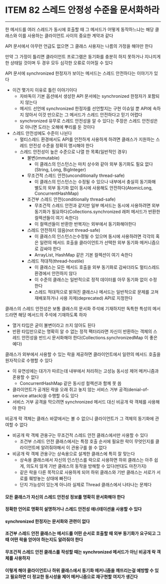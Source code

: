 # ITEM 82 스레드 안정성 수준을 문서화하라

--------------------------------------------
한 메서드를 여러 스레드가 동시에 호출할 때 그 메서드가 어떻게 동작하느냐는 해당 클래스와 이를 사용하는 클라이언트 사이의 중요한 계약과 같다

API 문서에서 아무런 언급도 없으면 그 클래스 사용자는 나름의 가정을 해야만 한다

만약 그 가정이 틀리면 클라이언트 프로그램은 동기화를 충분히 하지 못하거나 지나치게 한 상태일 것이며 두 경우 모두 심각한 오류로 이어질 수 있다

API 문서에 synchronized 한정자가 보이는 메서드는 스레드 안전하다는 이야기가 있다
* 이건 몇가지 이유로 틀린 이야기이다
  * 자바독이 기본 옵션에서 생성한 API 문서에는 synchronized 한정자가 포함되지 않는다
  * 메서드 선언에 synchronized 한정자를 선언할지는 구현 이슈일 뿐 API에 속하지 않아서 이것 만으로는 그 메서드가 스레드 안전하다고 믿기 어렵다
  * synchronized 유무로 스레드 안전성을 알 수 있다는 주장은 스레드 안전성은 모 아니면 도라는 오해에 뿌리를 둔 것이다
* 스레드 안전성에도 수준이 나뉜다
  * 멀티스레드 환경에서도 API를 안전하게 사용하게 하려면 클래스가 지원하는 스레드 안전성 수준을 정확히 명시해야 한다
  * 스레드 안전성이 높은 수준으로 나열 한 목록(일반적인 경우)
    * 불변(immutable)
      * 이 클래스의 인스턴스는 마치 상수와 같아 외부 동기화도 필요 없다(String, Long, BigInteger)
    * 무조건적 스레드 안전(unconditionally thread-safe)
      * 이 클래스의 인스턴스는 수정될 수 있으나 내부에서 충실히 동기화해 별도의 외부 동기화 없이 동시에 사용해도 안전하다(AtomicLong, ConcurrentHashMap)
    * 조건부 스레드 안전(conditionally thread-safe)
      * 무조건적 스레드 안전과 같지만 일부 메서드는 동시에 사용하려면 외부 동기화가 필요하다(Collections.synchronized 래퍼 메서드가 반환한 컬렉션들이 여기 속한다)
      * 이 컬렉션들이 반환한 반복자는 외부에서 동기화해야한다
    * 스레드 안전하지 않음(not thread-safe)
      * 이 클래스의 인스턴스는수정될 수 있으며 동시에 사용하려면 각각의 혹은 일련의 메서드 호출을 클라이언트가 선택한 외부 동기화 메커니즘으로 감싸야 한다
      * ArrayList, HashMap 같은 기본 컬렉션이 여기 속한다
    * 스레드 적대적(thread-hostile)
      * 이 클래스는 모든 메서드 호출을 외부 동기화로 감싸더라도 멀티스레드 환경에서 안전하지 않다
      * 이 수준의 클래스는 일반적으로 정적 데이터를 아무 동기화 없이 수정한다
      * 스레드 적대적으로 밝혀진 클래스나 메서드는 일반적으로 문제를 고쳐 재배포하거나 사용 자제(deprecated) API로 지정한다

클래스의 스레드 안전성은 보통 클래스의 문서화 주석에 기재하지만 독특한 특성의 메서드라면 해당 메서드의 주석에 기재하도록 하자
* 열거 타입은 굳이 불변이라고 쓰지 않아도 된다
* 반환 타입만으로는 명확히 알 수 없는 정적 팩터리라면 자신이 반환하는 객체의 스레드 안전성을 반드시 문서화해야 한다(Collections.synchronizedMap 이 좋은 예다)

클래스가 외부에서 사용할 수 있는 락을 제공하면 클라이언트에서 일련의 메서드 호출을 원자적으로 수행할 수 있다
* 이 유연성에는 대가가 따르는데 내부에서 처리하는 고성능 동시성 제어 메커니즘과 혼용할 수 없다
  * ConcurrentHashMap 같은 동시성 컬렉션과 함께 못 씀
* 클라이언트가 공개된 락을 오래 쥐고 놓지 않는 서비스 거부 공격(denial-of-service attack)을 수행할 수도 있다
* 서비스 거부 공격을 막으려면 synchronized 메서드 대신 비공개 락 객체를 사용해야 한다

비공개 락 객체는 클래스 바깥에서는 볼 수 없으니 클라이언트가 그 객체의 동기화에 관여할 수 없다
* 비공개 락 객체 관용구는 무조건적 스레드 안전 클래스에서만 사용할 수 있다
  * 조건부 스레드 안전 클래스에서는 특정 호출 순서에 필요한 락이 무엇인지를 클라이언트에 알려줘야해서 이 관용구를 쓸 수 없다
* 비공개 락 객체 관용구는 상속용으로 설계한 클래스에 특히 잘 맞는다
  * 상속용 클래스에서 자신의 인스턴스를 락으로 사용하면 하위 클래스는 아주 쉽게, 의도치 않게 기반 클래스의 동작을 방해할 수 있다(반대도 마찬가지)
  * 같은 락을 다른 목적으로 사용하게 되어 하위 클래스와 기반 클래스는 서로가 서로를 훼방놓는 상태에 빠진다
  * 단지 가능성이 있는게 아니라 실제로 Thread 클래스에서 나타나는 문제다

#### 모든 클래스가 자신의 스레드 안전성 정보를 명확히 문서화해야 한다
#### 정확한 언어로 명확히 설명하거나 스레드 안전성 애너테이션을 사용할 수 있다
#### synchronized 한정자는 문서화와 관련이 없다
#### 조건부 스레드 안전 클래스는 메서드를 어떤 순서로 호출할 때 외부 동기화가 요구되고 그때 어떤 락을 얻어야 하는지도 알려줘야 한다
#### 무조건적 스레드 안전 클래스를 작성할 때는 synchronized 메서드가 아닌 비공개 락 객체를 사용하자
#### 이렇게 해야 클라이언트나 하위 클래스에서 동기화 메커니즘을 깨뜨리는걸 예방할 수 있고 필요하면 더 정교한 동시성을 제어 메커니즘으로 재구현할 여지가 생긴다